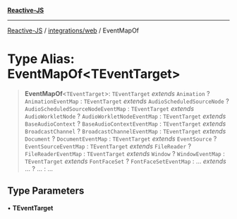 [**Reactive-JS**](../../../README.md)

***

[Reactive-JS](../../../README.md) / [integrations/web](../README.md) / EventMapOf

# Type Alias: EventMapOf\<TEventTarget\>

> **EventMapOf**\<`TEventTarget`\>: `TEventTarget` *extends* `Animation` ? `AnimationEventMap` : `TEventTarget` *extends* `AudioScheduledSourceNode` ? `AudioScheduledSourceNodeEventMap` : `TEventTarget` *extends* `AudioWorkletNode` ? `AudioWorkletNodeEventMap` : `TEventTarget` *extends* `BaseAudioContext` ? `BaseAudioContextEventMap` : `TEventTarget` *extends* `BroadcastChannel` ? `BroadcastChannelEventMap` : `TEventTarget` *extends* `Document` ? `DocumentEventMap` : `TEventTarget` *extends* `EventSource` ? `EventSourceEventMap` : `TEventTarget` *extends* `FileReader` ? `FileReaderEventMap` : `TEventTarget` *extends* `Window` ? `WindowEventMap` : `TEventTarget` *extends* `FontFaceSet` ? `FontFaceSetEventMap` : ... *extends* ... ? ... : ...

## Type Parameters

• **TEventTarget**
